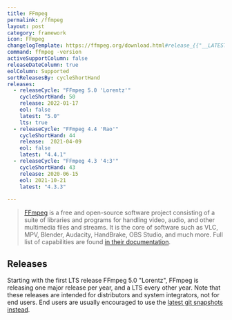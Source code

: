 ```yaml
---
title: FFmpeg
permalink: /ffmpeg
layout: post
category: framework
icon: FFmpeg
changelogTemplate: https://ffmpeg.org/download.html#release_{{"__LATEST__"}}
command: ffmpeg -version
activeSupportColumn: false
releaseDateColumn: true
eolColumn: Supported
sortReleasesBy: cycleShortHand
releases:
  - releaseCycle: "FFmpeg 5.0 'Lorentz'"
    cycleShortHand: 50
    release: 2022-01-17
    eol: false
    latest: "5.0"
    lts: true
  - releaseCycle: "FFmpeg 4.4 'Rao'"
    cycleShortHand: 44
    release:  2021-04-09
    eol: false
    latest: "4.4.1"
  - releaseCycle: "FFmpeg 4.3 '4:3'"
    cycleShortHand: 43
    release: 2020-06-15
    eol: 2021-10-21
    latest: "4.3.3"
    
---
```


> [FFmpeg](https://ffmpeg.org/) is a free and open-source software project consisting of a suite of libraries and programs for handling video, audio, and other multimedia files and streams. It is the core of software such as VLC, MPV, Blender, Audacity, HandBrake, OBS Studio, and much more. Full list of capabilities are found [in their documentation](https://ffmpeg.org/ffmpeg.html).


## Releases

Starting with the first LTS release FFmpeg 5.0 "Lorentz", FFmpeg is releasing one major release per year, and a LTS every other year.  Note that these releases are intended for distributors and system integrators, not for end users. End users are usually encouraged to use the [latest git snapshots instead](https://ffmpeg.org/download.html). 
